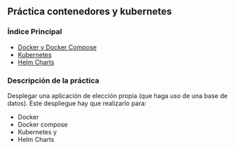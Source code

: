 ## Práctica contenedores y kubernetes

### Índice Principal

* [Docker y Docker Compose](./docker-compose/README.md)
* [Kubernetes](./k8s/README.md)
* [Helm Charts](./charts/README.md)

### Descripción de la práctica

Desplegar una aplicación de elección propia (que haga uso de una base de datos). Este despliegue hay que realizarlo para:

* Docker
* Docker compose
* Kubernetes y 
* Helm Charts